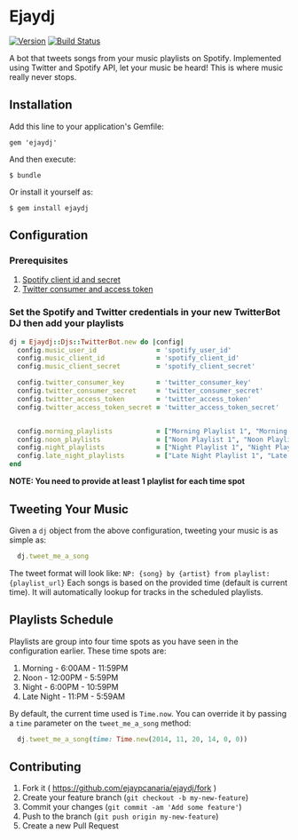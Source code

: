 # Ejaydj


[![Version](https://img.shields.io/gem/v/ejaydj.svg?style=flat)](https://rubygems.org/gems/ejaydj)
[![Build Status](https://travis-ci.org/ejaypcanaria/ejaydj.svg)](https://travis-ci.org/ejaypcanaria/ejaydj)

A bot that tweets songs from your music playlists on Spotify. Implemented using Twitter and Spotify API, let your music be heard! This is where music really never stops.

## Installation

Add this line to your application's Gemfile:

    gem 'ejaydj'

And then execute:

    $ bundle

Or install it yourself as:

    $ gem install ejaydj

## Configuration

### Prerequisites
1. [Spotify client id and secret](https://developer.spotify.com/my-applications/#!/)
2. [Twitter consumer and access token](https://apps.twitter.com/)

### Set the Spotify and Twitter credentials in your new TwitterBot DJ then add your playlists

```ruby
dj = Ejaydj::Djs::TwitterBot.new do |config|
  config.music_user_id               = 'spotify_user_id'
  config.music_client_id             = 'spotify_client_id'
  config.music_client_secret         = 'spotify_client_secret'

  config.twitter_consumer_key        = 'twitter_consumer_key'
  config.twitter_consumer_secret     = 'twitter_consumer_secret'
  config.twitter_access_token        = 'twitter_access_token'
  config.twitter_access_token_secret = 'twitter_access_token_secret'


  config.morning_playlists           = ["Morning Playlist 1", "Morning Playlist 2"]
  config.noon_playlists              = ["Noon Playlist 1", "Noon Playlist 2"]
  config.night_playlists             = ["Night Playlist 1", "Night Playlist 2"]
  config.late_night_playlists        = ["Late Night Playlist 1", "Late Night Playlist 2"]
end
```

**NOTE: You need to provide at least 1 playlist for each time spot**

## Tweeting Your Music
Given a `dj` object from the above configuration, tweeting your music is as simple as:
```ruby
  dj.tweet_me_a_song
```

The tweet format will look like:
`NP: {song} by {artist} from playlist: {playlist_url}`
Each songs is based on the provided time (default is current time). It will automatically lookup for tracks in the scheduled playlists.

## Playlists Schedule
Playlists are group into four time spots as you have seen in the configuration earlier. These time spots are:

1. Morning      - 6:00AM   - 11:59PM
2. Noon         - 12:00PM  - 5:59PM
3. Night        - 6:00PM   - 10:59PM
4. Late Night   - 11:PM    - 5:59AM

By default, the current time used is `Time.now`. You can override it by passing a `time` parameter on the `tweet_me_a_song` method:

```ruby
  dj.tweet_me_a_song(time: Time.new(2014, 11, 20, 14, 0, 0))
```


## Contributing

1. Fork it ( https://github.com/ejaypcanaria/ejaydj/fork )
2. Create your feature branch (`git checkout -b my-new-feature`)
3. Commit your changes (`git commit -am 'Add some feature'`)
4. Push to the branch (`git push origin my-new-feature`)
5. Create a new Pull Request
